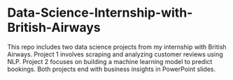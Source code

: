 # Data-Science-Internship-with-British-Airways
This repo includes two data science projects from my internship with British Airways. Project 1 involves scraping and analyzing customer reviews using NLP. Project 2 focuses on building a machine learning model to predict bookings. Both projects end with business insights in PowerPoint slides.
